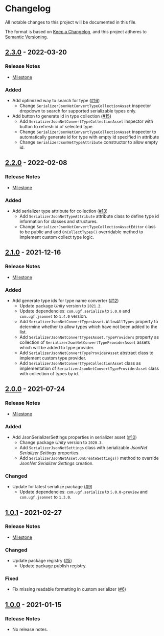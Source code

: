 # Changelog

All notable changes to this project will be documented in this file.

The format is based on [Keep a Changelog](https://keepachangelog.com/en/1.0.0/),
and this project adheres to [Semantic Versioning](https://semver.org/spec/v2.0.0.html).

## [2.3.0](https://github.com/unity-game-framework/ugf-serialize-jsonnet/releases/tag/2.3.0) - 2022-03-20  

### Release Notes

- [Milestone](https://github.com/unity-game-framework/ugf-serialize-jsonnet/milestone/5?closed=1)  
    

### Added

- Add optimized way to search for type ([#16](https://github.com/unity-game-framework/ugf-serialize-jsonnet/issues/16))  
    - Change `SerializerJsonNetConvertTypeCollectionAsset` inspector dropdown to search for supported serializable types only.
- Add button to generate id in type collection ([#15](https://github.com/unity-game-framework/ugf-serialize-jsonnet/issues/15))  
    - Add `SerializerJsonNetConvertTypeCollectionAsset` inspector with button to refresh id of selected type.
    - Change `SerializerJsonNetConvertTypeCollectionAsset` inspector to automatically generate id for type with empty id specified in attribute
    - Change `SerializerJsonNetTypeAttribute` constructor to allow empty id.

## [2.2.0](https://github.com/unity-game-framework/ugf-serialize-jsonnet/releases/tag/2.2.0) - 2022-02-08  

### Release Notes

- [Milestone](https://github.com/unity-game-framework/ugf-serialize-jsonnet/milestone/4?closed=1)  
    

### Added

- Add serializer type attribute for collection ([#13](https://github.com/unity-game-framework/ugf-serialize-jsonnet/issues/13))  
    - Add `SerializerJsonNetTypeAttribute` attribute class to define type id information for classes and structures.
    - Change `SerializerJsonNetConvertTypeCollectionAssetEditor` class to be public and add `OnCollectTypes()` overridable method to implement custom collect type logic.

## [2.1.0](https://github.com/unity-game-framework/ugf-serialize-jsonnet/releases/tag/2.1.0) - 2021-12-16  

### Release Notes

- [Milestone](https://github.com/unity-game-framework/ugf-serialize-jsonnet/milestone/3?closed=1)  
    

### Added

- Add generate type ids for type name converter ([#12](https://github.com/unity-game-framework/ugf-serialize-jsonnet/pull/12))  
    - Update package _Unity_ version to `2021.2`.
    - Update dependencies: `com.ugf.serialize` to `5.0.0` and `com.ugf.jsonnet` to `1.4.0` version.
    - Add `SerializerJsonNetConvertTypesAsset.AllowAllTypes` property to determine whether to allow types which have not been added to the list.
    - Add `SerializerJsonNetConvertTypesAsset.TypeProviders` property as collection of `SerializerJsonNetConvertTypeProviderAsset` assets which will be added to type provider.
    - Add `SerializerJsonNetConvertTypeProviderAsset` abstract class to implement custom type provider.
    - Add `SerializerJsonNetConvertTypeCollectionAsset` class as implementation of `SerializerJsonNetConvertTypeProviderAsset` class with collection of types by id.

## [2.0.0](https://github.com/unity-game-framework/ugf-serialize-jsonnet/releases/tag/2.0.0) - 2021-07-24  

### Release Notes

- [Milestone](https://github.com/unity-game-framework/ugf-serialize-jsonnet/milestone/2?closed=1)  
    

### Added

- Add JsonSerializerSettings properties in serializer asset ([#10](https://github.com/unity-game-framework/ugf-serialize-jsonnet/pull/10))  
    - Change package _Unity_ version to `2020.3`.
    - Add `SerializerJsonNetSettings` class with serializable _JsonNet Serializer Settings_ properties.
    - Add `SerializerJsonNetAsset.OnCreateSettings()` method to override _JsonNet Serializer Settings_ creation.

### Changed

- Update for latest serialize package ([#9](https://github.com/unity-game-framework/ugf-serialize-jsonnet/pull/9))  
    - Update dependencies: `com.ugf.serialize` to `5.0.0-preview` and `com.ugf.jsonnet` to `1.3.0`.

## [1.0.1](https://github.com/unity-game-framework/ugf-serialize-jsonnet/releases/tag/1.0.1) - 2021-02-27  

### Release Notes

- [Milestone](https://github.com/unity-game-framework/ugf-serialize-jsonnet/milestone/1?closed=1)  
    

### Changed

- Update package registry ([#5](https://github.com/unity-game-framework/ugf-serialize-jsonnet/pull/5))  
    - Update package publish registry.

### Fixed

- Fix missing readable formatting in custom serializer ([#6](https://github.com/unity-game-framework/ugf-serialize-jsonnet/pull/6))

## [1.0.0](https://github.com/unity-game-framework/ugf-serialize-jsonnet/releases/tag/1.0.0) - 2021-01-15  

### Release Notes

- No release notes.


